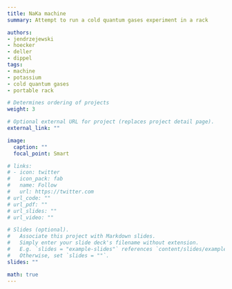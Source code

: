 ```yaml
---
title: NaKa machine
summary: Attempt to run a cold quantum gases experiment in a rack

authors:
- jendrzejewski
- hoecker
- deller
- dippel
tags:
- machine
- potassium
- cold quantum gases
- portable rack

# Determines ordering of projects
weight: 3

# Optional external URL for project (replaces project detail page).
external_link: ""

image:
  caption: ""
  focal_point: Smart

# links:
# - icon: twitter
#   icon_pack: fab
#   name: Follow
#   url: https://twitter.com
# url_code: ""
# url_pdf: ""
# url_slides: ""
# url_video: ""

# Slides (optional).
#   Associate this project with Markdown slides.
#   Simply enter your slide deck's filename without extension.
#   E.g. `slides = "example-slides"` references `content/slides/example-slides.md`.
#   Otherwise, set `slides = ""`.
slides: ""

math: true
---
```

